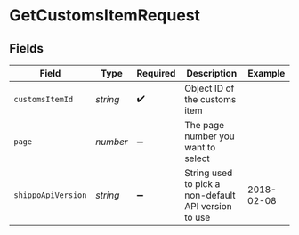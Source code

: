 # GetCustomsItemRequest


## Fields

| Field                                                | Type                                                 | Required                                             | Description                                          | Example                                              |
| ---------------------------------------------------- | ---------------------------------------------------- | ---------------------------------------------------- | ---------------------------------------------------- | ---------------------------------------------------- |
| `customsItemId`                                      | *string*                                             | :heavy_check_mark:                                   | Object ID of the customs item                        |                                                      |
| `page`                                               | *number*                                             | :heavy_minus_sign:                                   | The page number you want to select                   |                                                      |
| `shippoApiVersion`                                   | *string*                                             | :heavy_minus_sign:                                   | String used to pick a non-default API version to use | 2018-02-08                                           |